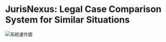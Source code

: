 # JurisNexus: Legal Case Comparison System for Similar Situations
![系統運作圖](https://github.com/ytl0623/JurisNexus/assets/55120101/6c52cf16-4ee6-4e35-a845-6592cd7adf0e)
